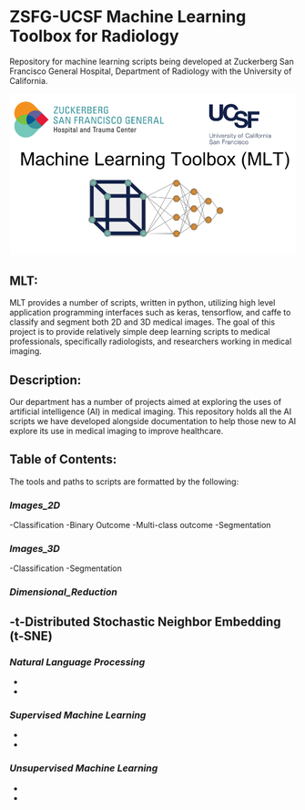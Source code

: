 # ZSFG-UCSF Machine Learning Toolbox for Radiology
Repository for machine learning scripts being developed at Zuckerberg San Francisco General Hospital, Department of Radiology with the University of California. 

![alt text](https://github.com/DavidBMcCoy/ZSFG-UCSF_Machine_Learning/blob/master/Logo.png)

## MLT: 
MLT provides a number of scripts, written in python, utilizing high level application programming interfaces such as keras, tensorflow, and caffe to classify and segment both 2D and 3D medical images. The goal of this project is to provide relatively simple deep learning scripts to medical professionals, specifically radiologists, and researchers working in medical imaging. 

## Description:
Our department has a number of projects aimed at exploring the uses of artificial intelligence (AI) in medical imaging. This repository holds all the AI scripts we have developed alongside documentation to help those new to AI explore its use in medical imaging to improve healthcare. 

## Table of Contents: 
The tools and paths to scripts are formatted by the following: 

### _Images_2D_
-Classification
  -Binary Outcome
  -Multi-class outcome
-Segmentation
### _Images_3D_
-Classification
-Segmentation
### _Dimensional_Reduction_
-t-Distributed Stochastic Neighbor Embedding (t-SNE)
-
### _Natural Language Processing_
-
-

### _Supervised Machine Learning_
-
-

### _Unsupervised Machine Learning_
-
-

